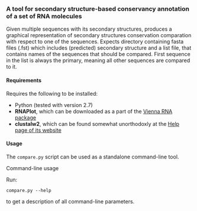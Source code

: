 ### A tool for secondary structure-based conservancy annotation of a set of RNA molecules


Given multiple sequences with its secondary structures,
produces a graphical representation of secondary structures conservation
comparation with respect to one of the sequences.
Expects directory containing fasta files (.fst) which includes (predicted)
secondary structure and a list file, that contains names of the sequences
that should be compared. First sequence in the list is always the primary,
meaning all other sequences are compared to it.

#### Requirements

Requires the following to be installed:
- Python (tested with version 2.7)
- **RNAPlot**, which can be downloaded as a part of the [Vienna RNA package](http://www.tbi.univie.ac.at/RNA/)
- **clustalw2**, which can be found somewhat unorthodoxly at the [Help page of its website](http://www.ebi.ac.uk/Tools/msa/clustalw2/help/>)

#### Usage

The ``compare.py`` script can be used as a standalone command-line tool.

Command-line usage

Run:

```
compare.py --help
```
  
to get a description of all command-line parameters.

